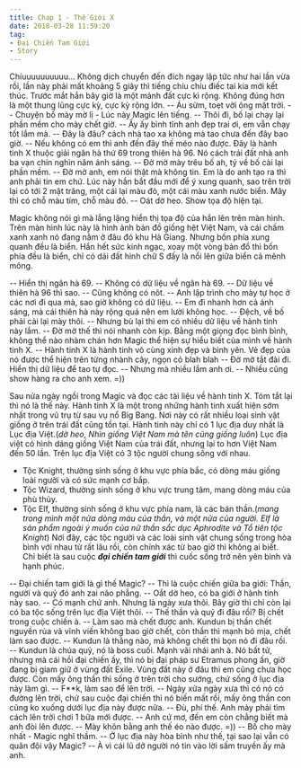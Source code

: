 ```yaml
---
title: Chap 1 - Thế Giới X
date: 2018-03-28 11:59:20
tag:
- Đại Chiến Tam Giới
- Story
---
```

Chíuuuuuuuuuu...
Không dịch chuyển đến đích ngay lập tức như hai lần vừa rồi, lần này phải mất khoảng 5 giây thì tiếng chíu chíu điếc tai kia mới kết thúc. Trước mắt hắn bây giờ là một mảnh đất cực kì rộng. Không đúng hơn là một thung lũng cực kỳ, cực kỳ rộng lớn.
-- Áu sừm, toẹt vời ông mặt trời.
-- Chuyện bố mày mờ lị - Lúc này Magic lên tiếng.
-- Thôi đi, bố lại chạy lại phần mềm cho mày chết giờ.
-- Ấy ấy bình tĩnh anh đẹp trai ơi, em vẫn chạy tốt lắm mà.
-- Đây là đâu? cách nhà tao xa không mà tao chưa đến đây bao giờ.
-- Nếu không có em thì anh đến đây thế méo nào được. Đây là hành tinh X thuộc giải ngân hà thứ 69 trong thiên hà 96. Nó cách trái đất nhà anh ba vạn chín nghìn năm ánh sáng.
-- Đờ mờ mày trêu bố ah, tý về bố cài lại phần mềm.
-- Đờ mờ anh, em nói thật mà không tin. Em là do anh tạo ra thì anh phải tin em chứ.
Lúc này hắn bắt đầu mới để ý xung quanh, sao trên trời lại có tới 2 mặt trăng, một cái lại màu đỏ, một cái màu xanh nước biển. Mây thì có chỗ màu tím, chỗ màu đỏ.
-- Oát dờ heo. Show tọa độ hiện tại.

Magic không nói gì mà lẳng lặng hiển thị tọa độ của hắn lên trên màn hình.
Trên màn hình lúc này là hình ảnh bản đồ giống hệt Việt Nam, và cái chấm xanh xanh nó đang nằm ở đâu đó khu Hà Giang. Nhưng bốn phía xung quanh đều là biển. Hắn hết sức kinh ngạc, xoay một vòng bản đồ thì bốn phía đều là biển, chỉ có dải đất hình chữ S đấy là nổi lên giữa biển cả mênh mông.

-- Hiển thị ngân hà 69.
-- Không có dữ liệu về ngân hà 69.
-- Dữ liệu về thiên hà 96 thì sao.
-- Cũng không có nôt.
-- Anh lập trình cho mày tự học ở các nơi đi qua mà, sao giờ không có dữ liệu.
-- Em đi nhanh hơn cả ánh sáng, mà cái thiên hà này rộng quá nên em lười không học.
-- Đệch, về bố phải cài lại mày thôi.
-- Nhưng bù lại thì em có nhiều dữ liệu về hành tinh này lắm.
-- Đờ mờ thế thì nói nhanh còn kịp.
Bằng một giọng đọc bình bình, không thể nào nhàm chán hơn Magic thể hiện sự hiểu biết của mình về hành tinh X.
-- Hành tinh X là hành tinh vô cùng xinh đẹp và bình yên. Vẻ đẹp của nó được thể hiện trên từng nhành cây, ngọn cỏ blah blah
-- Đờ mờ tắt đài đi. Hiển thị dữ liệu để tao tự đọc.
-- Nhưng mà nhiều lắm anh ơi.
-- Nhiều cũng show hàng ra cho anh xem. =))

Sau nửa ngày ngồi trong Magic và đọc các tài liệu về hành tinh X. Tóm tắt lại thì nó là thế này.
Hành tinh X là một trong những hành tinh xuất hiện sớm nhất trong vũ trụ từ sau vụ nổ Big Bang. Nơi này có rất nhiều loại sinh vật giống ở trên trái đất cũng tồn tại. Hành tinh này chỉ có 1 lục địa duy nhất là Lục địa Việt.(*dờ heo, Nhìn giống Việt Nam mà tên cũng giống luôn*) Lục địa việt có hình dáng giống Việt Nam của trái đất, nhưng lại to hơn Việt Nam đến 50 lần. Trên lục địa Việt có 3 tộc người chung sống với nhau.
- Tộc Knight, thường sinh sống ở khu vực phía bắc, có dòng máu giống loài người và có sức mạnh cơ bắp.
- Tộc Wizard, thường sinh sống ở khu vực trung tâm, mang dòng máu của phù thủy.
- Tộc Elf, thường sinh sống ở khu vực phía nam, là các bán thần.(*mang trong mình một nửa dòng máu của thần, và một nửa của người. Elf là sản phẩm ngoài ý muốn của nữ thần sắc dục Aphrodite và Tổ tiên tộc Knight*)
Nơi đây, các tộc người và các loài sinh vật chung sống trong hòa bình với nhau từ rất lâu rồi, còn chính xác từ bao giờ thì không ai biết. Chỉ biết là sau cuộc **_đại chiến tam giới_** thì cuốc sống trở nên yên bình và hạnh phúc.

-- Đại chiến tam giới là gì thế Magic?
-- Thì là cuộc chiến giữa ba giới: Thần, người và quỷ đó anh zai não phẳng.
-- Oắt dờ heo, có ba giới ở hành tinh này sao.
-- Có mạnh chứ anh. Nhưng là ngày xưa thôi. Bây giờ thì chỉ còn lại có ba tộc sống trên lục địa Việt thôi.
-- Thế thần và quỷ đi đâu rồi? Bị chết trong cuộc chiến à.
-- Làm sao mà chết được anh. Kundun bị thần chết nguyền rủa và vĩnh viến không bao giờ chết, còn thần thì mạnh bỏ mịa, chết làm sao được.
-- Kundun là thằng nào, mà không chết thì bọn nó đi đâu rồi.
-- Kundun là chúa quỷ, nó là boss cuối. Mạnh vãi nhái anh à. Nó bất tử, nhưng mà cái hồi đại chiến ấy, thì nó bị đại pháp sư Etramus phong ấn, giờ đang bị giam giữ ở vùng đất Exile. Vùng đất này ở đâu thì em cũng chưa học được. Còn mấy ông thần thì sống ở trên trời cho sướng, chứ sống ở lục địa này làm gì.
-- F**k, làm sao để lên trời.
-- Ngày xửa ngày xưa thì có nó có đường lên trời, chứ sau cuộc đại chiến thì nó biến mất rồi, mấy ông thần con cũng ko xuống dưới lục địa này được nữa.
-- Đù, phí thế. Anh mày phải tìm cách lên trời chơi 1 bữa mới được.
-- Anh cứ mơ, đến em còn chẳng biết mà anh đòi lên được.
-- Mày khôn bằng anh thế éo nào được. =))
-- Bố cho mày nhất - Magic nghĩ thầm.
-- Ở lục địa này hòa bình như thế, tại sao lại vẫn có quân đội vậy Magic?
-- À vì cái lũ dở người nó tin vào lời sấm truyền ấy mà anh.